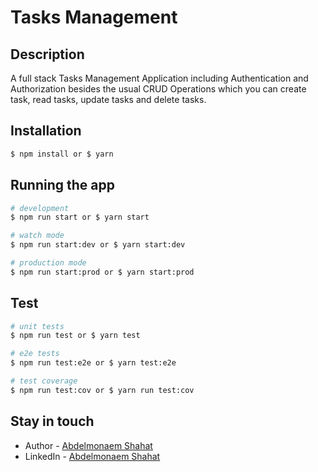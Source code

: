 # Tasks Management

## Description

A full stack Tasks Management Application including Authentication and Authorization besides the usual CRUD Operations which you can create task, read tasks, update tasks and delete tasks.

## Installation

```bash
$ npm install or $ yarn
```

## Running the app

```bash
# development
$ npm run start or $ yarn start

# watch mode
$ npm run start:dev or $ yarn start:dev

# production mode
$ npm run start:prod or $ yarn start:prod
```

## Test

```bash
# unit tests
$ npm run test or $ yarn test

# e2e tests
$ npm run test:e2e or $ yarn test:e2e

# test coverage
$ npm run test:cov or $ yarn run test:cov
```

## Stay in touch

- Author - [Abdelmonaem Shahat](https://github.com/coder-abdo)
- LinkedIn - [Abdelmonaem Shahat](https://www.linkedin.com/in/abdelmonaem-shahat/)
